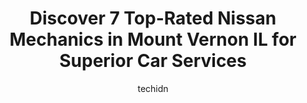 ---
layout: ampstory
image: https://images.unsplash.com/photo-1610475426780-97170243d2c7?ixlib=rb-4.0.3&ixid=MnwxMjA3fDB8MHxwaG90by1wYWdlfHx8fGVufDB8fHx8&auto=format&fit=crop&w=640&h=853&q=80
author: techidn
featured: false
description: For top-quality automotive repairs and maintenance, visit the 7 best Nissan Mechanic in Mount Vernon IL, USA. Their reputation for excellence and their dedication to customer satisfaction ma
title: Discover 7 Top-Rated Nissan Mechanics in Mount Vernon IL for Superior Car Services
cover:
   title: Discover 7 Top-Rated Nissan Mechanics in Mount Vernon IL for Superior Car Services
   subtitle: Rickpate
   background: https://images.unsplash.com/photo-1610475426780-97170243d2c7?ixlib=rb-4.0.3&ixid=MnwxMjA3fDB8MHxwaG90by1wYWdlfHx8fGVufDB8fHx8&auto=format&fit=crop&w=640&h=853&q=80

pages: 
 - layout: thirds
   top: <h1>#1 Walmart Auto Care Centers</h1>
   bottom: "<p>My daughters boyfriend had new tires put on in September. The tire didnt feel right and he kept calling and going up there to have it looked at and was told he would h</p>"
   background: https://www.knot35.com/toplist/wp-content/uploads/2023/06/best-nissan-mechanic-1-in-mount-vernon-il-1685835970.jpeg
   backgroundblur: true
 - layout: thirds
   top: <h1>#2 Hefners Auto Repair Inc</h1>
   bottom: "<p>1707 Veterans Memorial Dr, Mt Vernon, IL 62864, United States</p>"
   background: https://www.knot35.com/toplist/wp-content/uploads/2023/06/best-nissan-mechanic-2-in-mount-vernon-il-1685835970.jpeg
   cta:
      link: https://www.knot35.com/toplist/discover-7-top-rated-nissan-mechanics-in-mount-vernon-il-for-superior-car-services/
      text: Discover 7 Top-Rated Nissan Mechanics in Mount Vernon IL for Superior Car Services
 - layout: thirds
   top: <h1>#3 Porters Automotive & Towing</h1>
   bottom: "<p>2210 Benton Rd, Mt Vernon, IL 62864, United States</p>"
   background: https://www.knot35.com/toplist/wp-content/uploads/2023/06/best-nissan-mechanic-3-in-mount-vernon-il-1685835971.jpeg
   cta:
      link: https://www.knot35.com/toplist/discover-7-top-rated-nissan-mechanics-in-mount-vernon-il-for-superior-car-services/
      text: Discover 7 Top-Rated Nissan Mechanics in Mount Vernon IL for Superior Car Services
 - layout: thirds
   top: <h1>#4 Martins Automotive Center</h1>
   bottom: "<p>4303 Ilbery Rd, Mt Vernon, IL 62864, United States</p>"
   background: https://images.unsplash.com/photo-1547366785-564103df7e13?ixlib=rb-4.0.3&ixid=MnwxMjA3fDB8MHxwaG90by1wYWdlfHx8fGVufDB8fHx8&auto=format&fit=crop&w=640&h=853&q=80
   cta:
      link: https://www.knot35.com/toplist/discover-7-top-rated-nissan-mechanics-in-mount-vernon-il-for-superior-car-services/
      text: Discover 7 Top-Rated Nissan Mechanics in Mount Vernon IL for Superior Car Services
 - layout: thirds
   top: <h1>#5 M & M Transmission</h1>
   bottom: "<p>210 S 8th St, Mt Vernon, IL 62864, United States</p>"
   background: https://images.unsplash.com/photo-1541356665065-22676f35dd40?ixlib=rb-4.0.3&ixid=MnwxMjA3fDB8MHxwaG90by1wYWdlfHx8fGVufDB8fHx8&auto=format&fit=crop&w=640&h=853&q=80
   cta:
      link: https://www.knot35.com/toplist/discover-7-top-rated-nissan-mechanics-in-mount-vernon-il-for-superior-car-services/
      text: Discover 7 Top-Rated Nissan Mechanics in Mount Vernon IL for Superior Car Services
 - layout: thirds
   top: <h1>#6 JT Auto Service</h1>
   bottom: "<p>806 Warren Ave, Mt Vernon, IL 62864, United States</p>"
   background: https://images.unsplash.com/photo-1533735380053-eb8d0759b24a?ixlib=rb-4.0.3&ixid=MnwxMjA3fDB8MHxwaG90by1wYWdlfHx8fGVufDB8fHx8&auto=format&fit=crop&w=640&h=853&q=80
   cta:
      link: https://www.knot35.com/toplist/discover-7-top-rated-nissan-mechanics-in-mount-vernon-il-for-superior-car-services/
      text: Discover 7 Top-Rated Nissan Mechanics in Mount Vernon IL for Superior Car Services
 - layout: thirds
   top: <h1>#7 J & H Repair</h1>
   bottom: "<p>13159 N Chestnut Ln, Mt Vernon, IL 62864, United States</p>"
   background: https://images.unsplash.com/photo-1608501821300-4f99e58bba77?ixlib=rb-4.0.3&ixid=MnwxMjA3fDB8MHxwaG90by1wYWdlfHx8fGVufDB8fHx8&auto=format&fit=crop&w=640&h=853&q=80
   cta:
      link: https://www.knot35.com/toplist/discover-7-top-rated-nissan-mechanics-in-mount-vernon-il-for-superior-car-services/
      text: Discover 7 Top-Rated Nissan Mechanics in Mount Vernon IL for Superior Car Services
 - layout: thirds
   middle: Continue reading...
   background: https://images.unsplash.com/photo-1608411404720-c8f0417bcdba?ixlib=rb-4.0.3&ixid=MnwxMjA3fDB8MHxwaG90by1wYWdlfHx8fGVufDB8fHx8&auto=format&fit=crop&w=640&h=853&q=80
   cta:
      link: https://www.knot35.com/toplist/discover-7-top-rated-nissan-mechanics-in-mount-vernon-il-for-superior-car-services/
      text: Discover 7 Top-Rated Nissan Mechanics in Mount Vernon IL for Superior Car Services
      
---